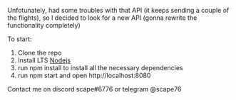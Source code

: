 Unfotunately, had some troubles with that API (it keeps sending a couple of the flights), so I decided to look for a new API (gonna rewrite the functionality completely)

To start: 
1. Clone the repo
2. Install LTS <a href="https://nodejs.org/en/">Nodejs</a>
3. run npm install to install all the necessary dependencies
3. run npm start and open http://localhost:8080

Contact me on discord scape#6776 or telegram @scape76  
